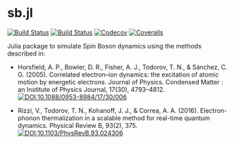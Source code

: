 # sb.jl

[![Build Status](https://travis-ci.com/cgsanchez/sb.jl.svg?branch=master)](https://travis-ci.com/cgsanchez/sb.jl)
[![Build Status](https://ci.appveyor.com/api/projects/status/github/cgsanchez/sb.jl?svg=true)](https://ci.appveyor.com/project/cgsanchez/sb-jl)
[![Codecov](https://codecov.io/gh/cgsanchez/sb.jl/branch/master/graph/badge.svg)](https://codecov.io/gh/cgsanchez/sb.jl)
[![Coveralls](https://coveralls.io/repos/github/cgsanchez/sb.jl/badge.svg?branch=master)](https://coveralls.io/github/cgsanchez/sb.jl?branch=master)

Julia package to simulate Spin Boson dynamics using the methods described in:

- Horsfield, A. P., Bowler, D. R., Fisher, A. J., Todorov, T. N., & Sánchez, C. G. (2005). Correlated electron–ion dynamics: the excitation of atomic motion by energetic electrons. Journal of Physics. Condensed Matter : an Institute of Physics Journal, 17(30), 4793–4812.
[![DOI:10.1088/0953-8984/17/30/006](https://zenodo.org/badge/DOI/10.1088/0953-8984/17/30/006.svg)](https://doi.org/10.1088/0953-8984/17/30/006)

- Rizzi, V., Todorov, T. N., Kohanoff, J. J., & Correa, A. A. (2016). Electron-phonon thermalization in a scalable method for real-time quantum dynamics. Physical Review B, 93(2), 375. [![DOI:10.1103/PhysRevB.93.024306](https://zenodo.org/badge/DOI/10.1103/PhysRevB.93.024306.svg)](https://doi.org/10.1103/PhysRevB.93.024306)

